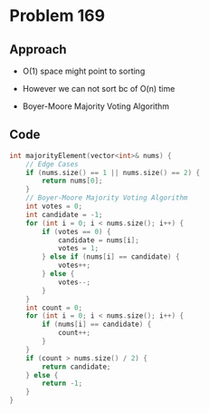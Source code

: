 # Problem 169

## Approach

- O(1) space might point to sorting
- However we can not sort bc of O(n) time

- Boyer-Moore Majority Voting Algorithm

## Code

```cpp
int majorityElement(vector<int>& nums) {
    // Edge Cases
    if (nums.size() == 1 || nums.size() == 2) {
        return nums[0];
    }    
    // Boyer-Moore Majority Voting Algorithm
    int votes = 0;
    int candidate = -1;
    for (int i = 0; i < nums.size(); i++) {
        if (votes == 0) {
            candidate = nums[i];
            votes = 1;
        } else if (nums[i] == candidate) {
            votes++;
        } else {
            votes--;
        }
    }
    int count = 0;
    for (int i = 0; i < nums.size(); i++) {
        if (nums[i] == candidate) {
            count++;
        }
    }
    if (count > nums.size() / 2) {
        return candidate;
    } else {
        return -1;
    }
}
```
